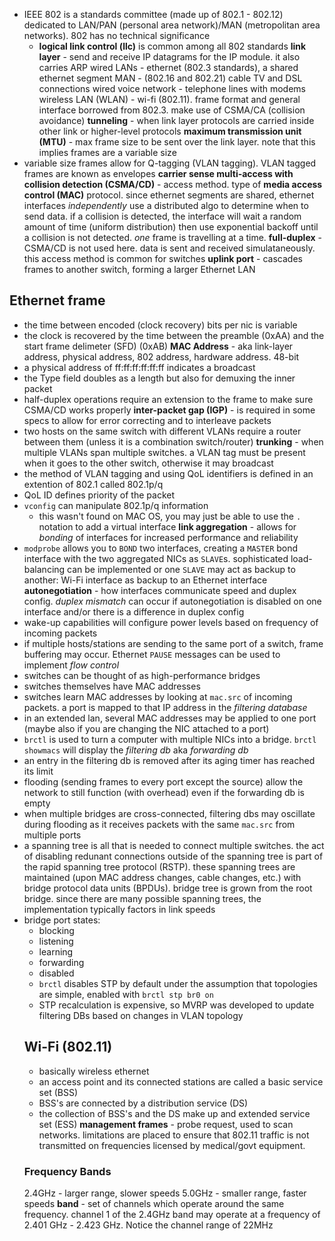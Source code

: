 - IEEE 802 is a standards committee (made up of 802.1 - 802.12) dedicated to LAN/PAN (personal area network)/MAN (metropolitan area networks). 802 has no technical significance
  - **logical link control (llc)** is common among all 802 standards
**link layer** - send and receive IP datagrams for the IP module. it also carries ARP
wired LANs - ethernet (802.3 standards), a shared ethernet segment
MAN - (802.16 and 802.21) cable TV and DSL connections
wired voice network - telephone lines with modems
wireless LAN (WLAN) - wi-fi (802.11). frame format and general interface borrowed from 802.3. make use of CSMA/CA (collision avoidance)
**tunneling** - when link layer protocols are carried inside other link or higher-level protocols
**maximum transmission unit (MTU)** - max frame size to be sent over the link layer. note that this implies frames are a variable size
- variable size frames allow for Q-tagging (VLAN tagging). VLAN tagged frames are known as envelopes
**carrier sense multi-access with collision detection (CSMA/CD)** - access method. type of **media access control (MAC)** protocol. since ethernet segments are shared, ethernet interfaces *independently* use a distributed algo to determine when to send data. if a collision is detected, the interface will wait a random amount of time (uniform distribution) then use exponential backoff until a collision is not detected. *one* frame is travelling at a time.
**full-duplex** - CSMA/CD is not used here. data is sent and received simulataneously. this access method is common for switches
**uplink port** - cascades frames to another switch, forming a larger Ethernet LAN

## Ethernet frame
- the time between encoded (clock recovery) bits per nic is variable
- the clock is recovered by the time between the preamble (0xAA) and the start frame delimeter (SFD) (0xAB)
**MAC Address** - aka link-layer address, physical address, 802 address, hardware address. 48-bit
- a physical address of ff:ff:ff:ff:ff:ff indicates a broadcast
- the Type field doubles as a length but also for demuxing the inner packet
- half-duplex operations require an extension to the frame to make sure CSMA/CD works properly
**inter-packet gap (IGP)** - is required in some specs to allow for error correcting and to interleave packets
- two hosts on the same switch with different VLANs require a router between them (unless it is a combination switch/router)
**trunking** - when multiple VLANs span multiple switches. a VLAN tag must be present when it goes to the other switch, otherwise it may broadcast
- the method of VLAN tagging and using QoL identifiers is defined in an extention of 802.1 called 802.1p/q
- QoL ID defines priority of the packet
- `vconfig` can manipulate 802.1p/q information
  - this wasn't found on MAC OS, you may just be able to use the `.` notation to add a virtual interface 
**link aggregation** - allows for *bonding* of interfaces for increased performance and reliability
- `modprobe` allows you to `BOND` two interfaces, creating a `MASTER` bond interface with the two aggregated NICs as `SLAVE`s. sophisticated load-balancing can be implemented or one `SLAVE` may act as backup to another: Wi-Fi interface as backup to an Ethernet interface
**autonegotiation** - how interfaces communicate speed and duplex config. *duplex mismatch* can occur if autonegotiation is disabled on one interface and/or there is a difference in duplex config
- wake-up capabilities will configure power levels based on frequency of incoming packets
- if multiple hosts/stations are sending to the same port of a switch, frame buffering may occur. Ethernet `PAUSE` messages can be used to implement *flow control* 
- switches can be thought of as high-performance bridges
- switches themselves have MAC addresses
- switches learn MAC addresses by looking at `mac.src` of incoming packets. a port is mapped to that IP address in the *filtering database*
- in an extended lan, several MAC addresses may be applied to one port (maybe also if you are changing the NIC attached to a port)
- `brctl` is used to turn a computer with multiple NICs into a bridge. `brctl showmacs` will display the *filtering db* aka *forwarding db*
- an entry in the filtering db is removed after its aging timer has reached its limit
- flooding (sending frames to every port except the source) allow the network to still function (with overhead) even if the forwarding db is empty
- when multiple bridges are cross-connected, filtering dbs may oscillate during flooding as it receives packets with the same `mac.src` from multiple ports
- a spanning tree is all that is needed to connect multiple switches. the act of disabling redunant connections outside of the spanning tree is part of the rapid spanning tree protocol (RSTP). these spanning trees are maintained (upon MAC address changes, cable changes, etc.) with bridge protocol data units (BPDUs). bridge tree is grown from the root bridge. since there are many possible spanning trees, the implementation typically factors in link speeds
- bridge port states:
  - blocking
  - listening 
  - learning
  - forwarding
  - disabled
  - `brctl` disables STP by default under the assumption that topologies are simple, enabled with `brctl stp br0 on`
  - STP recalculation is expensive, so MVRP was developed to update filtering DBs based on changes in VLAN topology
  ## Wi-Fi (802.11)
  - basically wireless ethernet
  - an access point and its connected stations are called a basic service set (BSS)
  - BSS's are connected by a distribution service (DS)
  - the collection of BSS's and the DS make up and extended service set (ESS)
  **management frames** - probe request, used to scan networks. limitations are placed to ensure that 802.11 traffic is not transmitted on frequencies licensed by medical/govt equipment.
  ### Frequency Bands
  2.4GHz - larger range, slower speeds
  5.0GHz - smaller range, faster speeds
  **band** - set of channels which operate around the same frequency. channel 1 of the 2.4GHz band may operate at a frequency of 2.401 GHz - 2.423 GHz. Notice the channel range of 22MHz